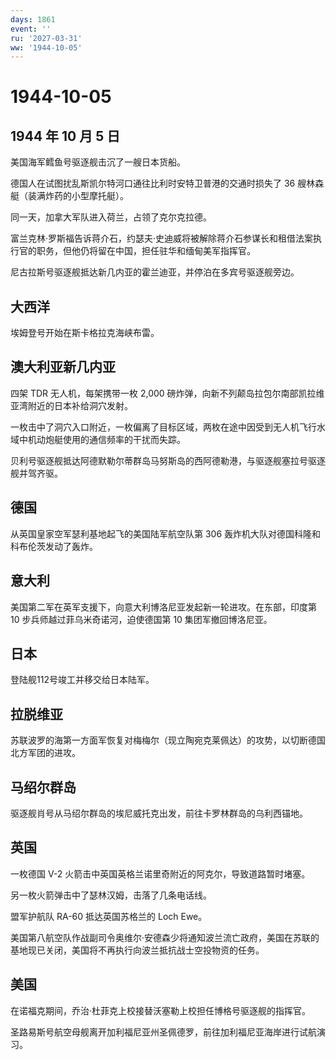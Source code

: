 ```yaml
---
days: 1861
event: ''
ru: '2027-03-31'
ww: '1944-10-05'
---
```


# 1944-10-05

## 1944 年 10 月 5 日

美国海军鳕鱼号驱逐舰击沉了一艘日本货船。

德国人在试图扰乱斯凯尔特河口通往比利时安特卫普港的交通时损失了 36
艘林森艇（装满炸药的小型摩托艇）。

同一天，加拿大军队进入荷兰，占领了克尔克拉德。

富兰克林·罗斯福告诉蒋介石，约瑟夫·史迪威将被解除蒋介石参谋长和租借法案执行官的职务，但他仍将留在中国，担任驻华和缅甸美军指挥官。

尼古拉斯号驱逐舰抵达新几内亚的霍兰迪亚，并停泊在多宾号驱逐舰旁边。

## 大西洋

埃姆登号开始在斯卡格拉克海峡布雷。

## 澳大利亚新几内亚

四架 TDR 无人机，每架携带一枚 2,000
磅炸弹，向新不列颠岛拉包尔南部凯拉维亚湾附近的日本补给洞穴发射。

一枚击中了洞穴入口附近，一枚偏离了目标区域，两枚在途中因受到无人机飞行水域中机动炮艇使用的通信频率的干扰而失踪。

贝利号驱逐舰抵达阿德默勒尔蒂群岛马努斯岛的西阿德勒港，与驱逐舰塞拉号驱逐舰并驾齐驱。

## 德国

从英国皇家空军瑟利基地起飞的美国陆军航空队第 306
轰炸机大队对德国科隆和科布伦茨发动了轰炸。

## 意大利

美国第二军在英军支援下，向意大利博洛尼亚发起新一轮进攻。在东部，印度第
10 步兵师越过菲乌米奇诺河，迫使德国第 10 集团军撤回博洛尼亚。

## 日本

登陆舰112号竣工并移交给日本陆军。

## 拉脱维亚

苏联波罗的海第一方面军恢复对梅梅尔（现立陶宛克莱佩达）的攻势，以切断德国北方军团的进攻。

## 马绍尔群岛

驱逐舰肖号从马绍尔群岛的埃尼威托克出发，前往卡罗林群岛的乌利西锚地。

## 英国

一枚德国 V-2 火箭击中英国英格兰诺里奇附近的阿克尔，导致道路暂时堵塞。

另一枚火箭弹击中了瑟林汉姆，击落了几条电话线。

盟军护航队 RA-60 抵达英国苏格兰的 Loch Ewe。

美国第八航空队作战副司令奥维尔·安德森少将通知波兰流亡政府，美国在苏联的基地现已关闭，美国将不再执行向波兰抵抗战士空投物资的任务。

## 美国

在诺福克期间，乔治·杜菲克上校接替沃塞勒上校担任博格号驱逐舰的指挥官。

圣路易斯号航空母舰离开加利福尼亚州圣佩德罗，前往加利福尼亚海岸进行试航演习。